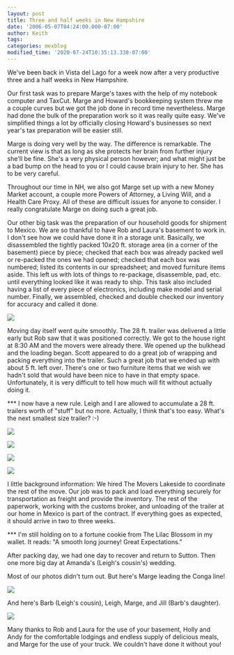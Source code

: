 ```yaml
---
layout: post
title: Three and half weeks in New Hampshire
date: '2006-05-07T04:24:00.000-07:00'
author: Keith
tags:
categories: mexblog
modified_time: '2020-07-24T10:35:13.338-07:00'
---
```

We've been back in Vista del Lago for a week now after a very productive
three and a half weeks in New Hampshire.

Our first task was to prepare Marge's taxes with the help of my notebook
computer and TaxCut. Marge and Howard's bookkeeping system threw me a
couple curves but we got the job done in record time nevertheless. Marge
had done the bulk of the preparation work so it was really quite easy.
We've simplified things a lot by officially closing Howard's businesses
so next year's tax preparation will be easier still.

Marge is doing very well by the way. The difference is remarkable. The
current view is that as long as she protects her brain from further
injury she'll be fine. She's a very physical person however; and what
might just be a bad bump on the head to you or I could cause brain
injury to her. She has to be very careful.

Throughout our time in NH, we also got Marge set up with a new Money
Market account, a couple more Powers of Attorney, a Living Will, and a
Health Care Proxy. All of these are difficult issues for anyone to
consider. I really congratulate Marge on doing such a great job.

Our other big task was the preparation of our household goods for
shipment to Mexico. We are so thankful to have Rob and Laura's basement
to work in. I don't see how we could have done it in a storage unit.
Basically, we disassembled the tightly packed 10x20 ft. storage area (in
a corner of the basement) piece by piece; checked that each box was
already packed well or re-packed the ones we had opened; checked that
each box was numbered; listed its contents in our spreadsheet; and moved
furniture items aside. This left us with lots of things to re-package,
disassemble, pad, etc. until everything looked like it was ready to
ship. This task also included having a list of every piece of
electronics, including make model and serial number. Finally, we
assembled, checked and double checked our inventory for accuracy and
called it done.

[![]({{site.baseurl}}/assets/images/Img_2932.jpg)]({{site.baseurl}}/assets/images/Img_2932.jpg)

Moving day itself went quite smoothly. The 28 ft. trailer was delivered
a little early but Rob saw that it was positioned correctly. We got to
the house right at 8:30 AM and the movers were already there. We opened
up the bulkhead and the loading began. Scott appeared to do a great job
of wrapping and packing everything into the trailer. Such a great job
that we ended up with about 5 ft. left over. There's one or two
furniture items that we wish we hadn't sold that would have been nice to
have in that empty space. Unfortunately, it is very difficult to tell
how much will fit without actually doing it.

\*\*\* I now have a new rule. Leigh and I are allowed to accumulate a 28
ft. trailers worth of "stuff" but no more. Actually, I think that's too
easy. What's the next smallest size trailer? :-)

[![]({{site.baseurl}}/assets/images/IMG_2941-1.jpg)]({{site.baseurl}}/assets/images/IMG_2941-1.jpg)

[![]({{site.baseurl}}/assets/images/IMG_2940-1.jpg)]({{site.baseurl}}/assets/images/IMG_2940-1.jpg)

[![]({{site.baseurl}}/assets/images/Img_2937.jpg)]({{site.baseurl}}/assets/images/Img_2937.jpg)

[![]({{site.baseurl}}/assets/images/IMG_2942-1.jpg)]({{site.baseurl}}/assets/images/IMG_2942-1.jpg)

I little background information: We hired The Movers Lakeside to
coordinate the rest of the move. Our job was to pack and load everything
securely for transportation as freight and provide the inventory. The
rest of the paperwork, working with the customs broker, and unloading of
the trailer at our home in Mexico is part of the contract. If everything
goes as expected, it should arrive in two to three weeks.

\*\*\* I'm still holding on to a fortune cookie from The Lilac Blossom
in my wallet. It reads: "A smooth long journey! Great Expectations."

After packing day, we had one day to recover and return to Sutton. Then
one more big day at Amanda's (Leigh's cousin's) wedding.

Most of our photos didn't turn out. But here's Marge leading the Conga
line!

[![]({{site.baseurl}}/assets/images/Img_2972.jpg)]({{site.baseurl}}/assets/images/Img_2972.jpg)

And here's Barb (Leigh's cousin), Leigh, Marge, and Jill (Barb's
daughter).

[![]({{site.baseurl}}/assets/images/Img_2963.jpg)]({{site.baseurl}}/assets/images/Img_2963.jpg)

Many thanks to Rob and Laura for the use of your basement, Holly and
Andy for the comfortable lodgings and endless supply of delicious meals,
and Marge for the use of your truck. We couldn't have done it without
you!

